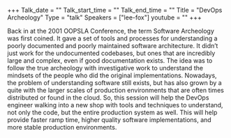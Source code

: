 +++
Talk_date = ""
Talk_start_time = ""
Talk_end_time = ""
Title = "DevOps Archeology"
Type = "talk"
Speakers = ["lee-fox"]
youtube = ""
+++

Back in at the 2001 OOPSLA Conference, the term Software Archeology was first coined. 
It gave a set of tools and processes for understanding a poorly documented and 
poorly maintained software architecture. It didn’t just work for the undocumented 
codebases, but ones that are incredibly large and complex, even if good documentation 
exists. The idea was to follow the true archeology with investigative work to understand 
the mindsets of the people who did the original implementations. Nowadays, the 
problem of understanding software still exists, but has also grown by a quite 
with the larger scales of production environments that are often times distributed 
or found in the cloud. So, this session will help the DevOps engineer walking into 
a new shop with tools and techniques to understand, not only the code, but the 
entire production system as well. This will help provide faster ramp time, higher 
quality software implementations, and more stable production environments.